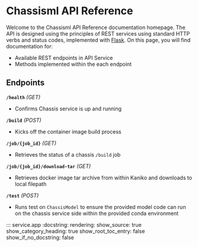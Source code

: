 # Chassisml API Reference 

Welcome to the Chassisml API Reference documentation homepage. The API is designed using the principles of REST services using standard HTTP verbs and status codes, implemented with [Flask](https://flask.palletsprojects.com/en/2.0.x/). On this page, you will find documentation for:

* Available REST endpoints in API Service
* Methods implemented within the each endpoint

## Endpoints

**`/health`** *(GET)*

* Confirms Chassis service is up and running 

**`/build`** *(POST)*

* Kicks off the container image build process

**`/job/{job_id}`** *(GET)*

* Retrieves the status of a chassis `/build` job

**`/job/{job_id}/download-tar`** *(GET)*

* Retrieves docker image tar archive from within Kaniko and downloads to local filepath

**`/test`** *(POST)*

* Runs test on `ChassisModel` to ensure the provided model code can run on the chassis service side within the provided conda environment


::: service.app
    :docstring:
    rendering:
        show_source: true
        show_category_heading: true
        show_root_toc_entry: false
        show_if_no_docstring: false